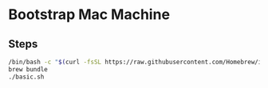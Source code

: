 # Bootstrap Mac Machine

## Steps
```bash
/bin/bash -c "$(curl -fsSL https://raw.githubusercontent.com/Homebrew/install/HEAD/install.sh)"
brew bundle
./basic.sh
```
